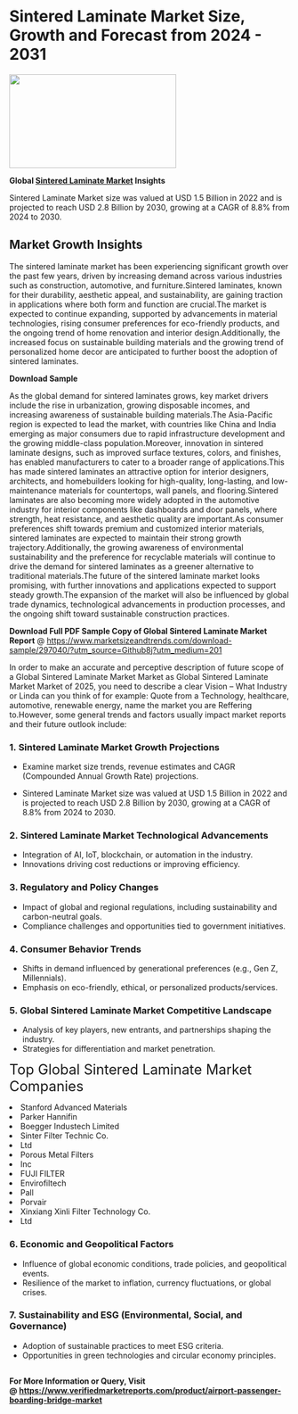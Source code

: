 <H1>Sintered Laminate Market Size, Growth and Forecast from 2024 - 2031</H1><img class="aligncenter size-medium wp-image-584254" src="https://thirdeyenews.in/wp-content/uploads/2024/09/Global-Market-Research-300x168.jpeg" alt="" width="300" height="168" /><p><strong>Global&nbsp;<a href="https://www.marketsizeandtrends.com/download-sample/297040/?utm_source=Github8j?utm_medium=201">Sintered Laminate Market</a> Insights</strong></p><p>Sintered Laminate Market size was valued at USD 1.5 Billion in 2022 and is projected to reach USD 2.8 Billion by 2030, growing at a CAGR of 8.8% from 2024 to 2030.</p><p><h2>Market Growth Insights</h2> <p>The sintered laminate market has been experiencing significant growth over the past few years, driven by increasing demand across various industries such as construction, automotive, and furniture.Sintered laminates, known for their durability, aesthetic appeal, and sustainability, are gaining traction in applications where both form and function are crucial.The market is expected to continue expanding, supported by advancements in material technologies, rising consumer preferences for eco-friendly products, and the ongoing trend of home renovation and interior design.Additionally, the increased focus on sustainable building materials and the growing trend of personalized home decor are anticipated to further boost the adoption of sintered laminates.</p> <p><strong>Download Sample</strong></p> <p>As the global demand for sintered laminates grows, key market drivers include the rise in urbanization, growing disposable incomes, and increasing awareness of sustainable building materials.The Asia-Pacific region is expected to lead the market, with countries like China and India emerging as major consumers due to rapid infrastructure development and the growing middle-class population.Moreover, innovation in sintered laminate designs, such as improved surface textures, colors, and finishes, has enabled manufacturers to cater to a broader range of applications.This has made sintered laminates an attractive option for interior designers, architects, and homebuilders looking for high-quality, long-lasting, and low-maintenance materials for countertops, wall panels, and flooring.Sintered laminates are also becoming more widely adopted in the automotive industry for interior components like dashboards and door panels, where strength, heat resistance, and aesthetic quality are important.As consumer preferences shift towards premium and customized interior materials, sintered laminates are expected to maintain their strong growth trajectory.Additionally, the growing awareness of environmental sustainability and the preference for recyclable materials will continue to drive the demand for sintered laminates as a greener alternative to traditional materials.The future of the sintered laminate market looks promising, with further innovations and applications expected to support steady growth.The expansion of the market will also be influenced by global trade dynamics, technological advancements in production processes, and the ongoing shift toward sustainable construction practices.<p><span class=""><strong>Download Full PDF Sample Copy of Global Sintered Laminate Market Report</strong> @ <a href="https://www.marketsizeandtrends.com/download-sample/297040/?utm_source=Github8j?utm_medium=201" target="_blank">https://www.marketsizeandtrends.com/download-sample/297040/?utm_source=Github8j?utm_medium=201</a></span></p><p>In order to make an accurate and perceptive description of future scope of a Global&nbsp;Sintered Laminate Market Market as Global&nbsp;Sintered Laminate Market Market of 2025, you need to describe a clear Vision &ndash; What Industry or Linda can you think of for example: Quote from a Technology, healthcare, automotive, renewable energy, name the market you are Reffering to.However, some general trends and factors usually impact market reports and their future outlook include:</p><h3>1.&nbsp;<strong>Sintered Laminate Market Growth Projections</strong></h3><ul><li>Examine market size trends, revenue estimates and CAGR (Compounded Annual Growth Rate) projections.</li><li><p>Sintered Laminate Market size was valued at USD 1.5 Billion in 2022 and is projected to reach USD 2.8 Billion by 2030, growing at a CAGR of 8.8% from 2024 to 2030.</p></li></ul><h3>2.&nbsp;<strong>Sintered Laminate Market Technological Advancements</strong></h3><ul><li>Integration of AI, IoT, blockchain, or automation in the industry.</li><li>Innovations driving cost reductions or improving efficiency.</li></ul><h3>3.&nbsp;<strong>Regulatory and Policy Changes</strong></h3><ul><li>Impact of global and regional regulations, including sustainability and carbon-neutral goals.</li><li>Compliance challenges and opportunities tied to government initiatives.</li></ul><h3>4.&nbsp;<strong>Consumer Behavior Trends</strong></h3><ul><li>Shifts in demand influenced by generational preferences (e.g., Gen Z, Millennials).</li><li>Emphasis on eco-friendly, ethical, or personalized products/services.</li></ul><h3>5.&nbsp;<strong>Global Sintered Laminate Market Competitive Landscape</strong></h3><ul><li>Analysis of key players, new entrants, and partnerships shaping the industry.</li><li>Strategies for differentiation and market penetration.</li></ul><p data-pm-slice="1 1 []"><span style="color: inherit; font-family: inherit; font-size: 25px;">Top Global Sintered Laminate Market Companies</span></p><div class="" data-test-id=""><p><li>Stanford Advanced Materials</li><li> Parker Hannifin</li><li> Boegger Industech Limited</li><li> Sinter Filter Technic Co.</li><li>Ltd</li><li> Porous Metal Filters</li><li> Inc</li><li> FUJI FILTER</li><li> Envirofiltech</li><li> Pall</li><li> Porvair</li><li> Xinxiang Xinli Filter Technology Co.</li><li> Ltd</li></p></div><h3>6.&nbsp;<strong>Economic and Geopolitical Factors</strong></h3><ul><li>Influence of global economic conditions, trade policies, and geopolitical events.</li><li>Resilience of the market to inflation, currency fluctuations, or global crises.</li></ul><h3>7.&nbsp;<strong>Sustainability and ESG (Environmental, Social, and Governance)</strong></h3><ul><li>Adoption of sustainable practices to meet ESG criteria.</li><li>Opportunities in green technologies and circular economy principles.</li></ul><h2><strong style="font-size: 14px;">For More Information or Query, Visit @&nbsp;</strong><a style="background-color: #ffffff; font-size: 14px;" href="https://www.marketsizeandtrends.com/report/sintered-laminate-market/" target="_blank">https://www.verifiedmarketreports.com/product/airport-passenger-boarding-bridge-market</a></h2>